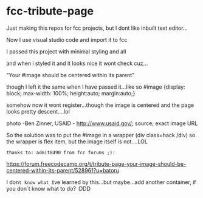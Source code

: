 # fcc-tribute-page

Just making this repos for fcc projects, but I dont like inbuilt text editor...

Now I use visual studio code and import it to fcc


 I passed this project with minimal styling and all

and when i styled it and it looks nice it wont check cuz...

"Your #image should be centered within its parent"

though I left it the same when  I have passed it...like so
#image {display: block;
max-width: 100%;
height:auto;
margin:auto;}

somehow now it wont register...though the image is centered and the page looks pretty descent....lol



photo -Ben Zinner, USAID - http://www.usaid.gov/; source; exact image URL

So the solution was to put the #image in a wrapper (div class=hack /div) so the wrapper is  flex item, but the image itself is not....LOL


    thanks to: admit8490 from fcc forums ;):
    
   https://forum.freecodecamp.org/t/tribute-page-your-image-should-be-centered-within-its-parent/528961?u=batoru
   
   I don`t know what I`ve learned by this...but maybe...add another container, if you don`t know what to do? :DDD
